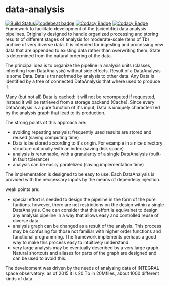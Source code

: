 data-analysis
=============
[![Build Status](https://travis-ci.org/volodymyrss/data-analysis.png)](https://travis-ci.org/volodymyrss/data-analysis)[![codebeat badge](https://codebeat.co/badges/be1fafc7-ebdc-4fdd-8f60-18b1630c85bc)](https://codebeat.co/projects/github-com-volodymyrss-data-analysis-master)
[![Codacy Badge](https://api.codacy.com/project/badge/Grade/a84b843c73fd4395b72ac00c8738a46c)](https://www.codacy.com/app/vladimir.savchenko/data-analysis?utm_source=github.com&amp;utm_medium=referral&amp;utm_content=volodymyrss/data-analysis&amp;utm_campaign=Badge_Grade)
[![Codacy Badge](https://api.codacy.com/project/badge/Coverage/a84b843c73fd4395b72ac00c8738a46c)](https://www.codacy.com/app/vladimir.savchenko/data-analysis?utm_source=github.com&utm_medium=referral&utm_content=volodymyrss/data-analysis&utm_campaign=Badge_Coverage)
Framework to facilitate development of the (scientific) data analysis
pipelines.  Originally designed to handle organized processing and
storing results of different stages of analysis for moderate-scale 
(tens of Tb) archive of very diverse data.  It is intended for ingesting and processing new
data that are appended to existing data rather than overwriting
them. State is determined from the natural ordering of the data.

The principal idea is to organize the pipeline in analysis units
(classes, inheriting from DataAnalysis) without side effects. Result
of a DataAnalysis is some Data. Data is transofrmed by analysis to
other data. Any Data is identified by a tree of connected DataAnalysis
that where used to produce it.

Many (but not all) Data is cached: it will not be recomputed if
requested, instead it will be retrieved from a storage backend
(Cache). Since every DataAnalysis is a pure function of it's input,
Data is uniquely characterized by the analysis graph that lead to its
production.

The strong points of this approach are:

* avoiding repeating analysis: frequently used results are stored and reused (saving computing time)
* Data is be stored according to it's origin. For example in a nice directory structure optionally with an index (saving disk space)
* analysis is rerunnable, with a granularity of a single DataAnalysis (built-in fault tolerance)
* analysis can be easily paralelized (saving implementation time)

The implementation is designed to be easy to use. Each DataAnalysis is
provided with the neccessary inputs by the means of dependecy injection.

weak points are:

* special effort is needed to design the pipeline in the form of the pure funtions. however, there are not restrictions on the design within a single DataAnalysis. One can consider that this effort is equivalnet to design any analysis pipeline in a way that allows easy and controlled reuse of diverse data.
* analysis graph can be changed as a result of the analysis. This process may be confusing for those not familiar with higher order functions and functional programming. The framework implements perhaps a good way to make this process easy to intuitively understand.  
* very large analysis may be eventually described by a very large graph. Natural shortcuts and aliases for parts of the graph are designed and can be used to avoid this.


The development was driven by the needs of analysing data of INTEGRAL space observatory: as of 2015 it is 20 Tb in 20Mfiles, about 1000 different kinds of data.

